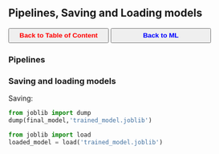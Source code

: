 ## Pipelines, Saving and Loading models

<a><button name="button" style = "color:red;width:200px;height:30px;cursor:pointer" onclick="window.location.href='https://reynier0611.github.io';">**Back to Table of Content**</button></a> <a><button name="button" style = "color:blue;width:200px;height:30px;cursor:pointer" onclick="window.location.href='https://reynier0611.github.io/ml/ml.html';">**Back to ML**</button></a>

### Pipelines


### Saving and loading models

Saving:

```python
from joblib import dump
dump(final_model,'trained_model.joblib')
```

```python
from joblib import load
loaded_model = load('trained_model.joblib')
```
